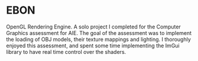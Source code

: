 # EBON
OpenGL Rendering Engine.
A solo project I completed for the Computer Graphics assessment for AIE. 
The goal of the assessment was to implement the loading of OBJ models, their texture mappings and lighting. 
I thoroughly enjoyed this assessment, and spent some time implementing the ImGui library to have real time control over the shaders.
